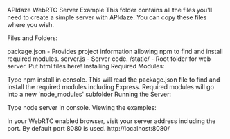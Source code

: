 APIdaze WebRTC Server Example
This folder contains all the files you'll need to create a simple server with APIdaze. You can copy these files where you wish.

Files and Folders:

package.json - Provides project information allowing npm to find and install required modules.
server.js - Server code.
/static/ - Root folder for web server. Put html files here!
Installing Required Modules:

Type npm install in console.
This will read the package.json file to find and install the required modules including Express.
Required modules will go into a new 'node_modules' subfolder
Running the Server:

Type node server in console.
Viewing the examples:

In your WebRTC enabled browser, visit your server address including the port. By default port 8080 is used.
http://localhost:8080/
